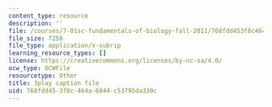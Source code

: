 ```yaml
---
content_type: resource
description: ''
file: /courses/7-01sc-fundamentals-of-biology-fall-2011/768fdd453f8c464a6844c53795da330c_nCBTC3-xsLM.srt
file_size: 7258
file_type: application/x-subrip
learning_resource_types: []
license: https://creativecommons.org/licenses/by-nc-sa/4.0/
ocw_type: OCWFile
resourcetype: Other
title: 3play caption file
uid: 768fdd45-3f8c-464a-6844-c53795da330c
---
```

